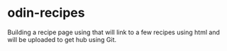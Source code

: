 # odin-recipes
Building  a recipe page using that will link to a few recipes using html and will be uploaded to get hub using Git.
